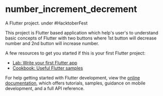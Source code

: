 
# number_increment_decrement

A Flutter project.
under #HacktoberFest

This project is Flutter based application which help's user's to understand basic concepts of Flutter with two buttons where 1st button will decrease number and 2nd button will increase number.



A few resources to get you started if this is your first Flutter project:

- [Lab: Write your first Flutter app](https://docs.flutter.dev/get-started/codelab)
- [Cookbook: Useful Flutter samples](https://docs.flutter.dev/cookbook)

For help getting started with Flutter development, view the
[online documentation](https://docs.flutter.dev/), which offers tutorials,
samples, guidance on mobile development, and a full API reference.

